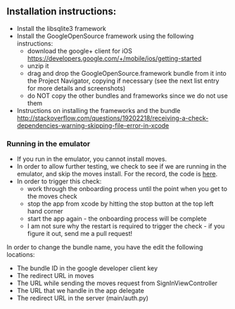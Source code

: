 ## Installation instructions: ##
- Install the libsqlite3 framework
- Install the GoogleOpenSource framework using the following instructions:
    - download the google+ client for iOS
        https://developers.google.com/+/mobile/ios/getting-started
    - unzip it
    - drag and drop the GoogleOpenSource.framework bundle from it into the
      Project Navigator, copying if necessary (see the next list entry for more
        details and screenshots)
    - do NOT copy the other bundles and frameworks since we do not use them
- Instructions on installing the frameworks and the bundle
  http://stackoverflow.com/questions/19202218/receiving-a-check-dependencies-warning-skipping-file-error-in-xcode

### Running in the emulator ###
- If you run in the emulator, you cannot install moves.
- In order to allow further testing, we check to see if we are running in the
  emulator, and skip the moves install.
  For the record, the code is [here](https://github.com/e-mission/e-mission-phone/blob/master/iOS/CFC_Tracker/CFC_Tracker/MasterNavController.m#L82).
- In order to trigger this check:
    - work through the onboarding process until the point when you get to the
      moves check
    - stop the app from xcode by hitting the stop button at the top left hand corner
    - start the app again - the onboarding process will be complete
    - I am not sure why the restart is required to trigger the check - if you
      figure it out, send me a pull request!

In order to change the bundle name, you have the edit the following locations:
- The bundle ID in the google developer client key 
- The redirect URL in moves
- The URL while sending the moves request from SignInViewController
- The URL that we handle in the app delegate
- The redirect URL in the server (main/auth.py)
